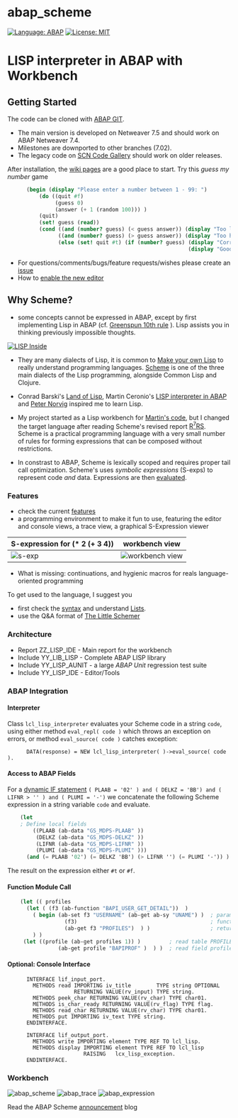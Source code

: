 # abap_scheme
[![Language: ABAP](https://img.shields.io/badge/Language-ABAP-blue.svg?style=flat)](https://www.sap.com/developer/topics/abap-platform.html)
[![License: MIT](https://img.shields.io/github/license/mashape/apistatus.svg?style=flat)](https://opensource.org/licenses/MIT)
# LISP interpreter in ABAP with Workbench

## Getting Started
The code can be cloned with [ABAP GIT](http://docs.abapgit.org/).

- The main version is developed on Netweaver 7.5 and should work on ABAP Netweaver 7.4. 
- Milestones are downported to other branches (7.02). 
- The legacy code on [SCN Code Gallery](https://wiki.scn.sap.com/wiki/display/Snippets/Lisp+Interpreter+in+ABAP) should work on older releases.

After installation, the [wiki pages](https://github.com/nomssi/abap_scheme/wiki) are a good place to start. Try this <i>guess my number</i> game

```Scheme
      (begin (display "Please enter a number between 1 - 99: ")
          (do ((quit #f)
               (guess 0)   
               (answer (+ 1 (random 100))) )
          (quit)
          (set! guess (read))
          (cond ((and (number? guess) (< guess answer)) (display "Too low. Please guess again: ") )
                ((and (number? guess) (> guess answer)) (display "Too high. Please guess again: ") )
                (else (set! quit #t) (if (number? guess) (display "Correct!")
                                                         (display "Good bye...") ) ) ) ) )
```

* For questions/comments/bugs/feature requests/wishes please create an [issue](https://github.com/nomssi/abap_scheme/issues)
* How to [enable the new editor](/editor)

## Why Scheme? 
- some concepts cannot be expressed in ABAP, except by first implementing Lisp in ABAP (cf. [Greenspun 10th rule](http://www.paulgraham.com/quotes.html) ). Lisp assists you in thinking previously impossible thoughts.

[![LISP Inside](https://github.com/nomssi/abap_scheme/blob/master/img/lisplogo_256.png)](http://lisperati.com/logo.html)

- They are many dialects of Lisp, it is common to [Make your own Lisp](https://github.com/kanaka/mal/blob/master/process/guide.md) to really understand programming languages. [Scheme](https://en.wikipedia.org/wiki/Scheme_%28programming_language%29) is one of the three main dialects of the Lisp programming, alongside Common Lisp and Clojure.

- Conrad Barski's [Land of Lisp](http://landoflisp.com), Martin Ceronio's [LISP interpreter in ABAP](https://blogs.sap.com/2015/06/24/a-lisp-interpreter-in-abap/) and [Peter Norvig](http://norvig.com/lispy2.html) inspired me to learn Lisp.

- My project started as a Lisp workbench for [Martin's code](https://github.com/mydoghasworms/abap-lisp), but I changed the target language after reading Scheme's revised report [R<sup>7</sup>RS](http://www.r7rs.org/). Scheme is a practical programming language with a very small number of rules for forming expressions that can be composed without restrictions. 

- In constrast to ABAP, Scheme is lexically scoped and requires proper tail call optimization. Scheme's uses *symbolic expressions* (S-exps) to represent code *and* data. Expressions are then [evaluated](https://docs.racket-lang.org/reference/eval-model.html).

### Features
- check the current [features](https://github.com/nomssi/abap_scheme/wiki/Features)
- a programming environment to make it fun to use, featuring the editor and console views, a trace view, a graphical S-Expression viewer

S-expression for (* 2 (+ 3 4)) | workbench view
--- | ---
![s-exp](https://upload.wikimedia.org/wikipedia/commons/thumb/e/e3/Corrected_S-expression_tree_2.png/220px-Corrected_S-expression_tree_2.png) |  ![workbench view](https://github.com/nomssi/abap_scheme/blob/master/img/sample_sexp.png)

- What is missing: continuations, and hygienic macros for reals language-oriented programming

To get used to the language, I suggest you
- first check the [syntax](https://github.com/nomssi/abap_scheme/wiki/Learn-Try-Scheme) and understand [Lists](https://www.gnu.org/software/mit-scheme/documentation/mit-scheme-ref/Lists.html#Lists).
- use the Q&A format of [The Little Schemer](https://www.amazon.com/Little-Schemer-Daniel-P-Friedman/dp/0262560992) 

### Architecture

- Report ZZ_LISP_IDE - Main report for the workbench
- Include YY_LIB_LISP - Complete ABAP LISP library
- Include YY_LISP_AUNIT - a large _ABAP Unit_ regression test suite
- Include YY_LISP_IDE - Editor/Tools

### ABAP Integration
#### Interpreter
Class `lcl_lisp_interpreter` evaluates your Scheme code in a string `code`, using either method `eval_repl( code )` which throws an exception on errors, or method `eval_source( code )` catches exception:

```ABAP
      DATA(response) = NEW lcl_lisp_interpreter( )->eval_source( code ).
```
#### Access to ABAP Fields
For a [dynamic IF statement](https://blogs.sap.com/2016/02/29/dynamic-if-condition/)
     `( PLAAB = '02' ) and ( DELKZ = 'BB') and ( LIFNR > '' ) and ( PLUMI = '-')` 
we concatenate the following Scheme expression in a string variable `code` and evaluate. 

```Scheme
    (let 
    ; Define local fields
        ((PLAAB (ab-data "GS_MDPS-PLAAB" ))
         (DELKZ (ab-data "GS_MDPS-DELKZ" ))
         (LIFNR (ab-data "GS_MDPS-LIFNR" ))
         (PLUMI (ab-data "GS_MDPS-PLUMI" )))
      (and (= PLAAB '02') (= DELKZ 'BB') (> LIFNR '') (= PLUMI '-')) )
```

The result on the expression either `#t` or `#f`.

#### Function Module Call

```Scheme
    (let (( profiles
      (let ( (f3 (ab-function "BAPI_USER_GET_DETAIL"))  )  
        ( begin (ab-set f3 "USERNAME" (ab-get ab-sy "UNAME") )  ; param USERNAME = sy-uname
                  (f3)                                          ; function module call
                  (ab-get f3 "PROFILES")  ) )                   ; return table PROFILES
        ) )
     (let ((profile (ab-get profiles 1)) )         ; read table PROFILES index 1 INTO profile 
                (ab-get profile "BAPIPROF" )  ) )  ; read field profile-bapiprof
```

#### Optional: Console Interface

```ABAP
      INTERFACE lif_input_port.
        METHODS read IMPORTING iv_title        TYPE string OPTIONAL
                     RETURNING VALUE(rv_input) TYPE string.
        METHODS peek_char RETURNING VALUE(rv_char) TYPE char01.
        METHODS is_char_ready RETURNING VALUE(rv_flag) TYPE flag.
        METHODS read_char RETURNING VALUE(rv_char) TYPE char01.
        METHODS put IMPORTING iv_text TYPE string.
      ENDINTERFACE.
    
      INTERFACE lif_output_port.
        METHODS write IMPORTING element TYPE REF TO lcl_lisp.
        METHODS display IMPORTING element TYPE REF TO lcl_lisp
                        RAISING   lcx_lisp_exception.
      ENDINTERFACE.
```

### Workbench
![abap_scheme](https://github.com/nomssi/abap_scheme/blob/master/img/abap_scheme_workbench.png)
![abap_trace](https://github.com/nomssi/abap_scheme/blob/master/img/abap_lisp_trace.png)
![abap_expression](https://github.com/nomssi/abap_scheme/blob/master/img/SExpressionViewer.png)


Read the ABAP Scheme [announcement](https://blogs.sap.com/2018/02/01/announcing-the-abap-scheme-workbench/) blog
